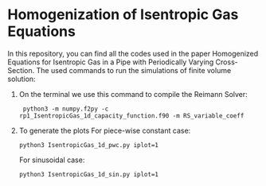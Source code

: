 # Homogenization of Isentropic Gas Equations
In this repository, you can find all the codes used in the paper Homogenized Equations for Isentropic Gas in a Pipe with Periodically Varying Cross-Section.
The used commands to run the simulations of finite volume solution:
1. On the terminal we use this command to compile the Reimann Solver:
   ```
    python3 -m numpy.f2py -c rp1_IsentropicGas_1d_capacity_function.f90 -m RS_variable_coeff
   ```

2. To generate the plots
   For piece-wise constant case:
   ```
   python3 IsentropicGas_1d_pwc.py iplot=1
   ```
   For sinusoidal case:
   ```
   python3 IsentropicGas_1d_sin.py iplot=1
   ```
